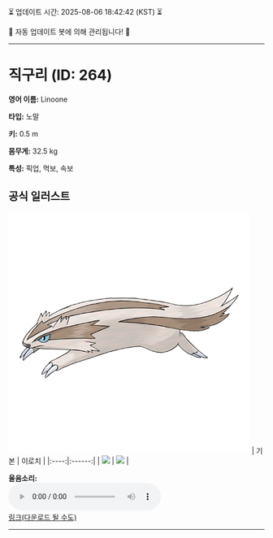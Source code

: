 
⏳ 업데이트 시간: 2025-08-06 18:42:42 (KST) ⏳

🤖 자동 업데이트 봇에 의해 관리됩니다! 🤖

---

# 직구리 (ID: 264)
**영어 이름:** Linoone

**타입:** 노말

**키:** 0.5 m

**몸무게:** 32.5 kg

**특성:** 픽업, 먹보, 속보

## 공식 일러스트
![](https://raw.githubusercontent.com/PokeAPI/sprites/master/sprites/pokemon/other/official-artwork/264.png)
| 기본 | 이로치 |
|:----:|:------:|
| <img src="http://play.pokemonshowdown.com/sprites/ani/linoone.gif" width="200"> | <img src="http://play.pokemonshowdown.com/sprites/ani-shiny/linoone.gif" width="200"> |

**울음소리:**<br><audio controls src="https://raw.githubusercontent.com/PokeAPI/cries/main/cries/pokemon/latest/264.ogg"></audio><br> [링크(다운로드 될 수도)](https://raw.githubusercontent.com/PokeAPI/cries/main/cries/pokemon/latest/264.ogg)


---
